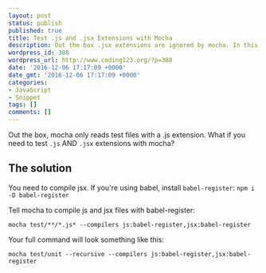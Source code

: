 ```yaml
---
layout: post
status: publish
published: true
title: Test .js and .jsx Extensions with Mocha
description: Out the box .jsx extensions are ignored by mocha. In this short snippet I'll show you how to test .js and .jsx extensions with mocha.
wordpress_id: 388
wordpress_url: http://www.coding123.org/?p=388
date: '2016-12-06 17:17:09 +0000'
date_gmt: '2016-12-06 17:17:09 +0000'
categories:
- JavaScript
- Snippet
tags: []
comments: []
---
```

Out the box, mocha only reads test files with a .js extension. What if you need to test `.js` AND `.jsx` extensions with mocha?

## The solution

You need to compile jsx. If you're using babel, install `babel-register`:
`npm i -D babel-register`

Tell mocha to compile js and jsx files with babel-register:

```shell
mocha test/**/*.js* --compilers js:babel-register,jsx:babel-register
```

Your full command will look something like this:

```shell
mocha test/unit --recursive --compilers js:babel-register,jsx:babel-register
```
